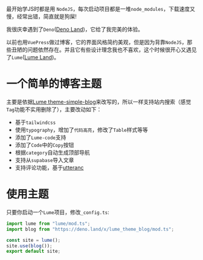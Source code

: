 最开始学JS时都是用 `NodeJS`，每次启动项目都是一堆`node_modules`，下载速度又慢，经常出错，简直就是狗屎!
 
我很庆幸遇到了`Deno`([Deno Land](https://deno.com/))，它给了我完美的体验。

以前也用`VuePress`做过博客，它的界面风格简约美观，但是因为背靠`NodeJS`，那些丑陋的问题依然存在。并且它有些设计理念我也不喜欢，这个时候很开心又遇见了`Lume`([Lume Land](https://lume.land/))。

# 一个简单的博客主题

主要是依据[Lume theme-simple-blog](https://github.com/lumeland/theme-simple-blog)来改写的，所以一样支持站内搜索（感觉`Tag`功能不实用删除了），主要改动如下：

- 基于`tailwindcss`
- 使用`typography`，增加了`代码高亮`，修改了`Table`样式等等
- 添加了`Lume-code`支持
- 添加了`Code`中的`Copy`按钮
- 根据`category`自动生成顶部导航
- 支持从`supabase`导入文章
- 支持评论功能，基于[utteranc](https://utteranc.es/)

# 使用主题

只要你启动一个`Lume`项目，修改`_config.ts`:

```ts
import lume from "lume/mod.ts";
import blog from "https://deno.land/x/lume_theme_blog/mod.ts";

const site = lume();
site.use(blog());
export default site;
```

